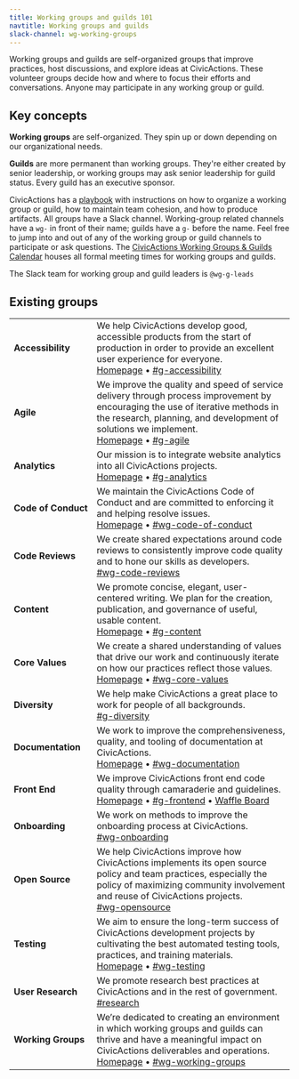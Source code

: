 ```yaml
---
title: Working groups and guilds 101
navtitle: Working groups and guilds
slack-channel: wg-working-groups
---
```


Working groups and guilds are self-organized groups that improve practices, host discussions, and explore ideas at CivicActions. These volunteer groups decide how and where to focus their efforts and conversations. Anyone may participate in any working group or guild.

## <a id="key-concepts">Key concepts</a>

**Working groups** are self-organized. They spin up or down depending on our organizational needs.

**Guilds** are more permanent than working groups. They're either created by senior leadership, or working groups may ask senior leadership for guild status. Every guild has an executive sponsor. 

CivicActions has a [playbook](https://pages.CivicActions.com/grouplet-playbook) with instructions on how to organize a working group or guild, how to maintain team cohesion, and how to produce artifacts. All groups have a Slack channel. Working-group related channels have a `wg-` in front of their name; guilds have a `g-` before the name. Feel free to jump into and out of any of the working group or guild channels to participate or ask questions. The [CivicActions Working Groups & Guilds Calendar](https://www.google.com/calendar/embed?src=gsa.gov_o1aqcv28k1f0nmca5bkch8los4%40group.calendar.google.com) houses all formal meeting times for working groups and guilds.

The Slack team for working group and guild leaders is `@wg-g-leads`

<h2><a id="existing-grouplets">Existing groups</a></h2>
<div class="table-wrapper">
  <table class="table-existing-grouplets">
    <tbody>
      <tr>
        <td class="col-grouplet"><strong><a id="accessibility">Accessibility</a></strong></td>
        <td class="col-description">
          We help CivicActions develop good, accessible products from the start of production in order to provide an excellent user experience for everyone. <br />
          <a href="https://pages.CivicActions.com/accessbility/">Homepage</a> &bull; <a href="https://civicactions.slack.com/messages/g-accessibility/">#g-accessibility</a>
        </td>
      </tr>
      <tr>
        <td class="col-grouplet"><strong><a id="agile">Agile</a></strong></td>
        <td class="col-description">
          We improve the quality and speed of service delivery through process improvement by encouraging the use of iterative methods in the research, planning, and development of solutions we implement. <br />
          <a href="https://pages.CivicActions.com/agile/">Homepage</a> &bull; <a href="https://civicactions.slack.com/messages/g-agile/">#g-agile</a>
        </td>
      </tr>
      <tr>
        <td class="col-grouplet"><strong><a id="analytics">Analytics</a></strong></td>
        <td class="col-description">
          Our mission is to integrate website analytics into all CivicActions projects. <br />
          <a href="https://pages.CivicActions.com/analytics-standards/">Homepage</a> &bull; <a href="https://civicactions.slack.com/messages/g-analytics/">#g-analytics</a>
        </td>
      </tr>
      <tr>
        <td class="col-grouplet"><strong><a id="code-of-conduct">Code&nbsp;of&nbsp;Conduct</a></strong></td>
        <td class="col-description">
          We maintain the CivicActions Code of Conduct and are committed to enforcing it and helping resolve issues. <br />
          <a href="https://github.com/CivicActions/code-of-conduct/">Homepage</a> &bull; <a href="https://civicactions.slack.com/messages/wg-code-of-conduct/">#wg-code-of-conduct</a>
        </td>
      </tr>
      <tr>
        <td class="col-grouplet"><strong><a id="code-reviews">Code Reviews</a></strong></td>
        <td class="col-description">
          We create shared expectations around code reviews to consistently improve code quality and to hone our skills as developers. <br />
          <a href="https://civicactions.slack.com/messages/wg-code-reviews">#wg-code-reviews</a>
        </td>
      </tr>
      <tr>
        <td class="col-grouplet"><strong><a id="content">Content</a></strong></td>
        <td class="col-description">
          We promote concise, elegant, user-centered writing. We plan for the creation, publication, and governance of useful, usable content. <br />
          <a href="https://pages.CivicActions.com/content-guide/">Homepage</a> &bull; <a href="https://civicactions.slack.com/messages/g-content">#g-content</a>
        </td>
      </tr>
      <tr>
        <td class="col-grouplet"><strong><a id="core-values">Core Values</a></strong></td>
        <td class="col-description">
          We create a shared understanding of values that drive our work and continuously iterate on how our practices reflect those values. <br />
          <a href="https://pages.CivicActions.com/core-values/">Homepage</a> &bull; <a href="https://civicactions.slack.com/messages/wg-core-values">#wg-core-values</a>
        </td>
      </tr>
      <tr>
        <td><strong><a id="diversity">Diversity</a></strong></td>
        <td class="col-description">
          We help make CivicActions a great place to work for people of all backgrounds. <br />
          <a href="https://civicactions.slack.com/messages/g-diversity">#g-diversity</a>
        </td>
      </tr>
      <tr>
        <td class="col-grouplet"><strong><a id="documentation">Documentation</a></strong></td>
        <td class="col-description">
          We work to improve the comprehensiveness, quality, and tooling of documentation at CivicActions. <br />
          <a href="https://pages.CivicActions.com/wg-documentation/">Homepage</a> &bull; <a href="https://civicactions.slack.com/messages/wg-documentation">#wg-documentation</a>
        </td>
      </tr>
      <tr>
        <td class="col-grouplet"><strong><a id="frontend">Front End</a></strong></td>
        <td class="col-description">
          We improve CivicActions front end code quality through camaraderie and guidelines. <br />
          <a href="https://pages.CivicActions.com/frontend/">Homepage</a> &bull; <a href="https://civicactions.slack.com/messages/g-frontend">#g-frontend</a> &bull; <a href="https://waffle.io/CivicActions/frontend"> Waffle Board</a>
        </td>
      </tr>
      <tr>
        <td class="col-grouplet"><strong><a id="onboarding">Onboarding</a></strong></td>
        <td class="col-description">
          We work on methods to improve the onboarding process at CivicActions. <br />
          <a href="https://civicactions.slack.com/messages/wg-onboarding">#wg-onboarding</a>
        </td>
      </tr>
      <tr>
        <td class="col-grouplet"><strong><a id="opensource">Open Source</a></strong></td>
        <td class="col-description">
          We help CivicActions improve how CivicActions implements its open source policy and team practices, especially the policy of maximizing community involvement and reuse of CivicActions projects.<br />
          <a href="https://civicactions.slack.com/messages/wg-opensource">#wg-opensource</a>
        </td>
      </tr>
      <tr>
        <td class="col-grouplet"><strong><a id="testing">Testing</a></strong></td>
        <td class="col-description">
          We aim to ensure the long-term success of CivicActions development projects by cultivating the best automated testing tools, practices, and training materials. <br />
          <a href="https://pages.CivicActions.com/wg-testing/">Homepage</a> &bull; <a href="https://civicactions.slack.com/messages/wg-testing">#wg-testing</a>
        </td>
      </tr>
      <tr>
        <td class="col-grouplet"><strong><a id="user-research">User Research</a></strong></td>
        <td class="col-description">
          We promote research best practices at CivicActions and in the rest of government. <br />
          <a href="https://civicactions.slack.com/messages/research">#research</a>
        </td>
      </tr>
      <tr>
        <td class="col-grouplet"><strong><a id="working-groups">Working Groups</a></strong></td>
        <td class="col-description">
          We&rsquo;re dedicated to creating an environment in which working groups and guilds can thrive and have a meaningful impact on CivicActions deliverables and operations. <br />
          <a href="https://pages.CivicActions.com/wg-working-groups/">Homepage</a> &bull; <a href="https://civicactions.slack.com/messages/wg-working-groups">#wg-working-groups</a>
        </td>
      </tr>
    </tbody>
  </table>
</div>





